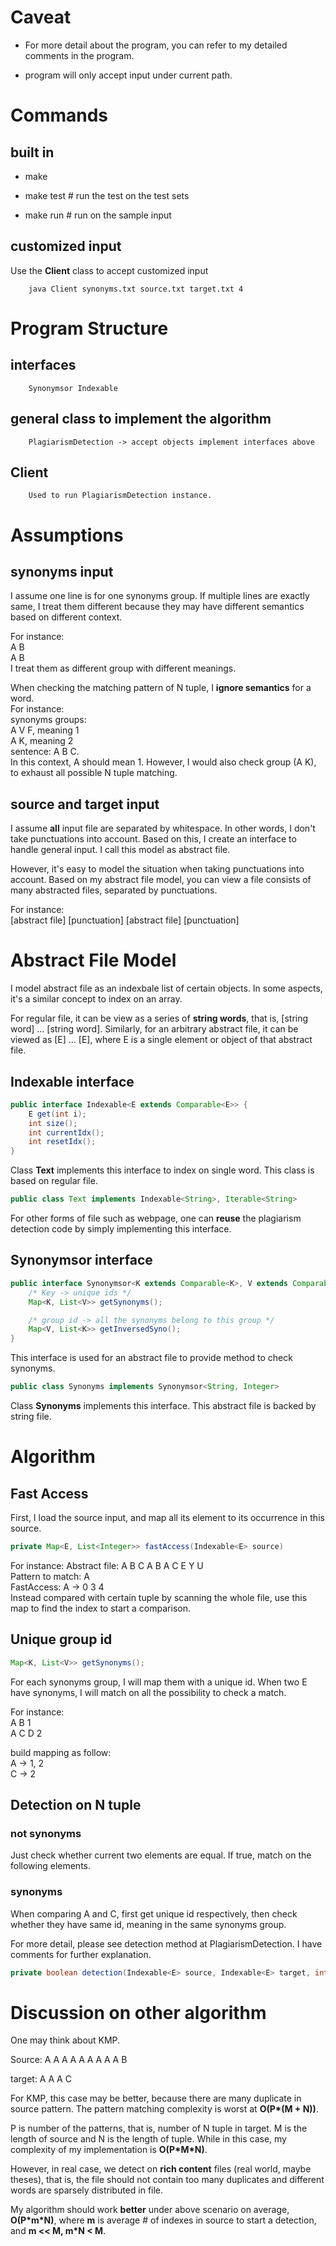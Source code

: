 # Caveat
* For more detail about the program, you can refer to my detailed comments in the program.

* program will only accept input under current path.

# Commands
## built in
* make

* make test # run the test on the test sets

* make run # run on the sample input

## customized input
Use the **Client** class to accept customized input

        java Client synonyms.txt source.txt target.txt 4

# Program Structure
## interfaces
        Synonymsor Indexable
## general class to implement the algorithm
        PlagiarismDetection -> accept objects implement interfaces above
## Client
        Used to run PlagiarismDetection instance.

# Assumptions
## synonyms input
I assume one line is for one synonyms group.
If multiple lines are exactly same, I treat them different because they may have different semantics based on different context.

For instance:   
A B   
A B   
I treat them as different group with different meanings.    

When checking the matching pattern of N tuple, I **ignore semantics** for a word.   
For instance:    
synonyms groups:    
A V F, meaning 1   
A K, meaning 2   
sentence: A B C.    
In this context, A should mean 1. However, I would also check group (A K), to exhaust all possible N tuple matching.

## source and target input
I assume **all** input file are separated by whitespace. In other words, I don't take punctuations into account. Based on this, I create an interface to handle general input. I call this model as abstract file.

However, it's easy to model the situation when taking punctuations into account. Based on my abstract file model, you can view a file consists of many abstracted files, separated by punctuations.

For instance:   
[abstract file] [punctuation] [abstract file] [punctuation]

# Abstract File Model
I model abstract file as an indexbale list of certain objects. In some aspects, it's a similar concept to index on an array.

For regular file, it can be view as a series of **string words**, that is, [string word] ... [string word]. Similarly, for an arbitrary abstract file, it can be viewed as [E] ... [E], where E is a single element or object of that abstract file.

## Indexable interface
```java
public interface Indexable<E extends Comparable<E>> {
    E get(int i);
    int size();
    int currentIdx();
    int resetIdx();
}

```
Class **Text** implements this interface to index on single word. This class is based on regular file.

```java
public class Text implements Indexable<String>, Iterable<String>
```

For other forms of file such as webpage, one can **reuse** the plagiarism detection code by simply implementing this interface.

## Synonymsor interface
```java
public interface Synonymsor<K extends Comparable<K>, V extends Comparable<V>> {
    /* Key -> unique ids */
    Map<K, List<V>> getSynonyms();

    /* group id -> all the synonyms belong to this group */
    Map<V, List<K>> getInversedSyno();
}
```

This interface is used for an abstract file to provide method to check synonyms.

```java
public class Synonyms implements Synonymsor<String, Integer>
```

Class **Synonyms** implements this interface. This abstract file is backed by string file.

# Algorithm
## Fast Access
First, I load the source input, and map all its element to its occurrence in this source.

```java
private Map<E, List<Integer>> fastAccess(Indexable<E> source)
```
For instance:
Abstract file: A B C A B A C E Y U   
Pattern to match: A    
FastAccess: A -> 0 3 4    
Instead compared with certain tuple by scanning the whole file, use this map to find the index to start a comparison.

## Unique group id
```java
Map<K, List<V>> getSynonyms();
```

For each synonyms group, I will map them with a unique id. When two E have synonyms, I will match on all the possibility to check a match.

For instance:    
A B 1    
A C D 2    

build mapping as follow:    
A -> 1, 2    
C -> 2

## Detection on N tuple
### not synonyms
Just check whether current two elements are equal. If true, match on the following elements.

### synonyms
When comparing A and C, first get unique id respectively, then check whether they have same id, meaning in the same synonyms group.

For more detail, please see detection method at PlagiarismDetection. I have comments for further explanation.
```java
private boolean detection(Indexable<E> source, Indexable<E> target, int sidx, int tidx, int N)
```

# Discussion on other algorithm
One may think about KMP.

Source: A A A A A A A A A B

target: A A A C

For KMP, this case may be better, because there are many duplicate in source pattern. The pattern matching complexity is worst at **O(P\*(M + N))**.

P is number of the patterns, that is, number of N tuple in target. M is the length of source and N is the length of tuple. While in this case, my complexity of my implementation is **O(P\*M*N)**.

However, in real case, we detect on **rich content** files (real world, maybe theses), that is, the file should not contain too many duplicates and different words are sparsely distributed in file.

My algorithm should work **better** under above scenario on average, **O(P\*m\*N)**, where **m** is average # of indexes in source to start a detection, and **m << M, m\*N < M**.
